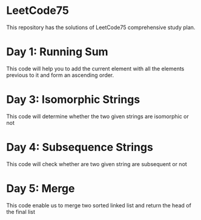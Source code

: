 # LeetCode75
   This repository has the solutions of LeetCode75 comprehensive study plan.
# Day 1: Running Sum
   This code will help you to add the current element with all the elements previous to it and form an ascending order.
# Day 3: Isomorphic Strings
   This code will determine whether the two given strings are isomorphic or not
# Day 4: Subsequence Strings
  This code will check whether are two given string are subsequent or not
# Day 5: Merge 
  This code enable us to merge two sorted linked list and return the head of the final list
